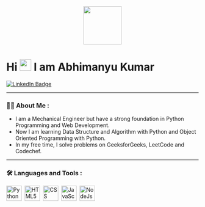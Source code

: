 <div id="header" align="center">
        <img src="https://media.giphy.com/media/M9gbBd9nbDrOTu1Mqx/giphy.gif" width="100" />
    </div>
    <h1>Hi <img src="https://media.giphy.com/media/hvRJCLFzcasrR4ia7z/giphy.gif" width="30px" /> I am Abhimanyu Kumar
    </h1>
    <div id="badges">
        <a href="https://www.linkedin.com/in/abhimanyukv2/" target="_blank">
            <img src="https://img.shields.io/badge/LinkedIn-blue?style=for-the-badge&logo=linkedin&logoColor=white"
                alt="LinkedIn Badge" />
        </a>
    </div>

---

### :man_technologist: About Me :
- I am a Mechanical Engineer but have a strong foundation in Python Programming and Web Development.
- Now I am learning Data Structure and Algorithm with Python and Object Oriented Programming with Python.
- In my free time, I solve problems on GeeksforGeeks, LeetCode and Codechef.

---

### :hammer_and_wrench: Languages and Tools :
<div>
<img src="https://logos-download.com/wp-content/uploads/2016/10/Python_logo_icon.png" title="Python" alt="Python" width="40" height="40"/>&nbsp;
<img src="https://logos-download.com/wp-content/uploads/2017/07/HTML5_badge.png" title="HTML5" alt="HTML5" width="40" height="40"/>&nbsp;
<img src="https://www.softorks.com/Images/css.jpg" title="CSS3" alt="CSS" width="40" height="40"/>&nbsp;
<img src="https://cpng.pikpng.com/pngl/s/382-3820543_javascript-web-designing-logo-png-clipart.png" title="JavaScript" alt="JavaScript" width="40" height="40"/>&nbsp;
<img src="https://f0.pngfuel.com/png/477/472/node-js-javascript-react-logo-express-js-javascript-logo-png-clip-art-thumbnail.png" title="NodeJs" alt="NodeJs" width="40" height="40"/>&nbsp;
</div>
<!---
abhimanyukv2/abhimanyukv2 is a ✨ special ✨ repository because its `README.md` (this file) appears on your GitHub profile.
You can click the Preview link to take a look at your changes.
--->
